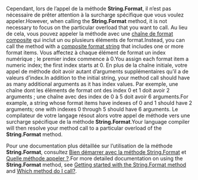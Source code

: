 
<span data-ttu-id="b67fc-101">Cependant, lors de l’appel de la méthode **String.Format**, il n’est pas nécessaire de prêter attention à la surcharge spécifique que vous voulez appeler.</span><span class="sxs-lookup"><span data-stu-id="b67fc-101">However, when calling the **String.Format** method, it is not necessary to focus on the particular overload that you want to call.</span></span> <span data-ttu-id="b67fc-102">Au lieu de cela, vous pouvez appeler la méthode avec une [chaîne de format composite](~/docs/standard/base-types/composite-formatting.md) qui inclut un ou plusieurs éléments de format.</span><span class="sxs-lookup"><span data-stu-id="b67fc-102">Instead, you can call the method with a [composite format string](~/docs/standard/base-types/composite-formatting.md) that includes one or more format items.</span></span> <span data-ttu-id="b67fc-103">Vous affectez à chaque élément de format un index numérique ; le premier index commence à 0.</span><span class="sxs-lookup"><span data-stu-id="b67fc-103">You assign each format item a numeric index; the first index starts at 0.</span></span> <span data-ttu-id="b67fc-104">En plus de la chaîne initiale, votre appel de méthode doit avoir autant d’arguments supplémentaires qu’il a de valeurs d’index.</span><span class="sxs-lookup"><span data-stu-id="b67fc-104">In addition to the initial string, your method call should have as many additional arguments as it has index values.</span></span> <span data-ttu-id="b67fc-105">Par exemple, une chaîne dont les éléments de format ont des index 0 et 1 doit avoir 2 arguments ; une chaîne avec des index de 0 à 5 doit avoir 6 arguments.</span><span class="sxs-lookup"><span data-stu-id="b67fc-105">For example, a string whose format items have indexes of 0 and 1 should have 2 arguments; one with indexes 0 through 5 should have 6 arguments.</span></span> <span data-ttu-id="b67fc-106">Le compilateur de votre langage résout alors votre appel de méthode vers une surcharge spécifique de la méthode **String.Format**.</span><span class="sxs-lookup"><span data-stu-id="b67fc-106">Your language compiler will then resolve your method call to a particular overload of the **String.Format** method.</span></span>   
 
<span data-ttu-id="b67fc-107">Pour une documentation plus détaillée sur l’utilisation de la méthode **String.Format**, consultez [Bien démarrer avec la méthode String.Format](#Starting) et [Quelle méthode appeler ?](#FTaskList).</span><span class="sxs-lookup"><span data-stu-id="b67fc-107">For more detailed documentation on using the **String.Format** method, see [Getting started with the String.Format method](#Starting) and [Which method do I call?](#FTaskList).</span></span>    

